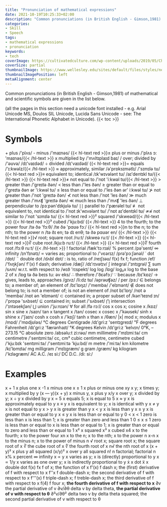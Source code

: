 ```yaml
---
title: "Pronunciation of mathematical expressions"
date: 2021-10-19T10:25:33+02:00
description: "Common pronunciations (in British English - Gimson,1981) of mathematical and scientific symbols are given in the list below"
categories:
- Skill
- Speech
tags:
- mathematical expressions
- pronunciation
keywords:
- tech
coverImage: https://cultivatedculture.com/wp-content/uploads/2019/05/Chromatic-LinkedIn-Cover-Photo-Background-1024x311.png
coverSize: partial
thumbnailImage: https://www.wellesley.edu/sites/default/files/styles/news_refresh_hero/public/assets/dailyshot/ds_461390782.jpg?itok=jr0Buv1t
thumbnailImagePosition: left
metaAlignment: center
---
```

Common pronunciations (in British English - Gimson,1981) of mathematical and scientific symbols are given in the list below.
<!--more-->
(all the pages in this section need a unicode font installed - e.g. Arial Unicode MS, Doulos SIL Unicode, Lucida Sans Unicode - see: The International Phonetic Alphabet in Unicode).
{{< toc >}}
# Symbols
\+  plus	/'plʌs/
\-	minus	/'maɪnəs/
{{< hl-text red >}}±	  plus or minus	/'plʌs  ɔ:  'maɪnəs/{{< /hl-text >}}
x	  multiplied by	/'mʌltɪplaɪd baɪ/
/	  over; divided by	/'əʊvə/ /dɪ'vaɪdəd/
÷	  divided	/dɪ'vaɪdəd/
{{< hl-text red >}}=	  equals	/'ɪ:kwəlz/{{< /hl-text >}}
≈	  approximately, similar	/ə'prɒksɪmətlɪ/ /'sɪmɪlə tʊ/
{{< hl-text red >}}≡ equivalent to; identical	/ɪk'wɪvələnt tʊ/ /aɪ'dentɪkl tʊ/{{< /hl-text >}}
{{< hl-text red >}}≠   not equal to	/'nɒt 'iːkwəl tʊ/{{< /hl-text >}}
\> 	greater than	/'greɪtə ðən/
\< 	less than	/'les ðən/
≥ 	greater than or equal to	/'greɪtə ðən ər 'iːkwəl tʊ/
≤ 	less than or equal to	/'les ðən ər' iːkwəl tʊ/
⊁	  not greater than	/'nɒt 'greɪtə ðən/
⊀	  not less than	/'nɒt 'les ðən/
≫	  much greater than	/'mʌʧ 'greɪtə ðən/
≪	  much less than	/'mʌʧ 'les ðən/
⊥	  perpendicular to	/pɜːpən'dɪkjʊlə tʊ/
∣∣	parallel to	/'pærəlel tʊ/
≢	 not equivalent to, not identical to	/'nɒt ɪk'wɪvələnt tʊ/ /'nɒt aɪ'dentɪkl tʊ/
≄≉	not similar to	/'nɒt 'sɪmɪlə tʊ/
{{< hl-text red >}}²	squared	/'skweəd/{{< /hl-text >}}
{{< hl-text red >}}³	cubed	/'kju:bd/ {{< /hl-text >}}
4	to the fourth;  to the power four	/tə ðə 'fɔːθ/ /te ðə 'pɑʊə fɔː/
{{< hl-text red >}}n	 to the n; to the nth; to the power n	/tə ðɪ en; tə dɪ enθ; tə ðə pɑʊər en/ {{< /hl-text >}}
{{< hl-text red >}}√	root; square root	/ru:t/ /skweə ru:t/ {{< /hl-text >}}
{{< hl-text red >}}∛	cube root	/kju:b ru:t/ {{< /hl-text >}}
{{< hl-text red >}}∜	fourth root 	/fɔːθ ruːt/ {{< /hl-text >}}
!	factorial	/fæk'tɔːrɪəl/
%	percent	/pə'sent/
∞	infinity	/ɪn'fɪnətɪ/
∝	varies as; proportional to	/'vɛərɪz/  /prə'pɔːʃənəl/
˙	dot	/dɒt/
¨	double dot	/dʌbl dɒt/
:	is to, ratio of	/reɪʃɪəʊ/
f(x) fx	f; function	/ef/ /'fʌŋkʃən/
f'(x)	f dash; derivative 	/dæʃ/ /dɪ'rɪvətɪv/
∫	integral	/'ɪntɪgrəl/
∑	sum	/sʌm/
w.r.t.	with respect to	/wɪð 'rɪspekt/
log	log 	/lɒg/
log₂x	log to the base 2 of x	/lɒg tə ðə beɪs tu: əv eks/
∴	therefore	/'ðɛəfɔː/
∵	because	/bɪ'kɒz/
→	gives, leads to, approaches	/gɪvz/ /li:dz tʊ/ /əprəʊʧəz/
/	per	/pɜ:/
∈	belongs to; a member of;  an element of	/bɪ'lɒŋz/ /'membə/ /'elɪmənt/
∉	does not belong to; is not a member of; is not an element of	/nɒt bɪ'lɒŋ/ /nɒt ə 'membə/ /nɒt ən 'elɪmənt/
⊂	contained in;  a proper subset of	/kən'teɪnd ɪn/ /'prɒpə 'sʌbset/
⊆	contained in; subset 	/'sʌbset/
⋂	intersection	/'ɪntəsekʃən/
⋃	union	/'juːnɪən/
∀	for all	/fə rɔ:l/
cos x	cos x; cosine x	/kɒz/
sin x	sine x	/saɪn/
tan x	tangent x	/tan/
cosec x	cosec x	/'kəʊsek/
sinh x	shine x	/'ʃaɪn/
cosh x	cosh x	/'kɒʃ/
tanh x	than x	/θæn/
|x|	mod x; modulus x	/mɒd/ /'mɒdjʊləs/
℃	degrees Centigrade	/dɪ'gri:z 'sentɪgreɪd/
℉	degrees Fahrenheit	/dɪ'gri:z 'færənhaɪt/
°K	degrees Kelvin	/dɪ'gri:z 'kelvɪn/
0°K, –273.15 °C	absolute zero	/absəlu:t zi:rəʊ/
mm	millimetre	/'mɪlɪmiːtə/
cm	centimetre	/'sentɪmiːtə/
cc, cm³	cubic centimetre, centimetre cubed	/'kjuːbɪk 'sentɪmiːtə/ /'sentɪmiːtə 'kju:bd/
m	metre	/'miːtə/
km	kilometre	/kɪ'lɒmɪtə/
mg	milligram	/'mɪlɪgræm/
g	gram	/græm/
kg	kilogram	/'kɪləgræm/
AC	A.C.	/eɪ si:/
DC	D.C.	/di: si:/

# Examples
x + 1	x plus one
x -1	x minus one
x ± 1	x plus or minus one
xy	x y;  x times y; x multiplied by y
(x — y)(x + y)	 x minus y, x plus y
x/y	x over y;  x divided by y;
x ÷ y	x divided by y
x = 5	x equals 5;  x is equal to 5
x ≈ y	x is approximately equal to y
x ≡ y	x is equivalent to y;  x is identical with y
x ≠ y	x is not equal to y
x > y	 x is greater than y
x < y	 x is less than y
x ≥ y	x is greater than or equal to y
x ≤ y	x is less than or equal to y
0 < x < 1	zero is less than x is less than 1; x is greater than zero and less than 1
0 ≤ x ≤ 1	zero is less than or equal to x is less than or equal to 1; x is greater than or equal to zero and less than or equal to 1
x²	x squared
x³	x cubed
x4	x to the fourth;  x to the power four
xn	x to the n; x to the nth;  x to the power n
x-n	x to the minus n;  x to the power of minus n
√	root x; square root x; the square root of x
∛	the cube root of x
∜	the fourth root of x
n√ the nth root of x
(x + y)²	x plus y all squared
(x/y)²	x over y all squared
n!	n factorial; factorial n
x%	x percent
∞	infinity
x ∝ y	x varies as y; x is (directly) proportional to y
x ∝ 1/y	x varies as one over y; x is indirectly proportional to y
ẋ	x dot
ẍ	x double dot
f(x) fx	f of x; the function of x
f'(x)	f dash x; the (first) derivative of f with respect to x
f''x	f double-dash x; the second derivative of f with respect to x
f'''(x)	f triple-dash x; f treble-dash x; the third derivative of f with respect to x
f(4)	f four x; **the fourth derivative of f with respect to x**
∂v	the partial derivative of v
∂v/∂θ	delta v by delta theta, **the partial derivative of v with respect to θ**
∂²v/∂θ²	delta two v by delta theta squared; the second partial derivative of v with respect to θ
